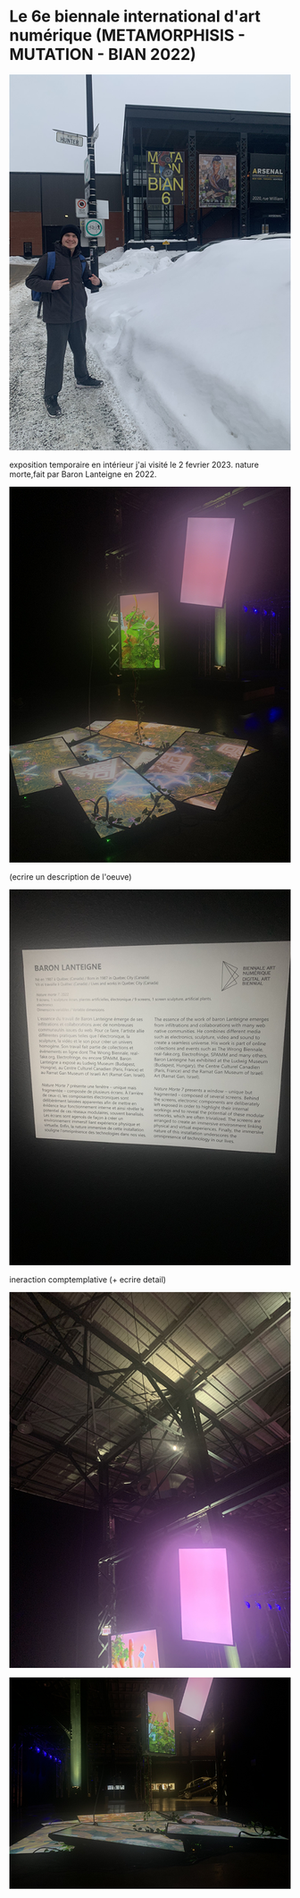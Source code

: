# Le 6e biennale international d'art numérique (METAMORPHISIS - MUTATION - BIAN 2022)

![photo devant entrer](https://github.com/Ferylane/H23_V13_INSPIRATIONS_FERRANTELAMBERT/blob/main/BIAN/photo/photo_devant_entrer.png)

exposition temporaire en intérieur
j'ai visité le 2 fevrier 2023.
nature morte,fait par Baron Lanteigne en 2022.

![photo euvre 04](https://github.com/Ferylane/H23_V13_INSPIRATIONS_FERRANTELAMBERT/blob/main/BIAN/photo/photo_oeuvre_04.png)

(ecrire un description de l'oeuve)

![photo info](https://github.com/Ferylane/H23_V13_INSPIRATIONS_FERRANTELAMBERT/blob/main/BIAN/photo/photo_info.png)

ineraction comptemplative (+ ecrire detail)


![photo instalation](https://github.com/Ferylane/H23_V13_INSPIRATIONS_FERRANTELAMBERT/blob/main/BIAN/photo/photo_instalation.png)

![photo oeuvre 01](https://github.com/Ferylane/H23_V13_INSPIRATIONS_FERRANTELAMBERT/blob/main/BIAN/photo/photo_oeuvre_01.png)


